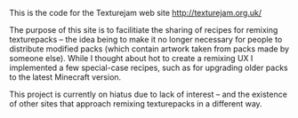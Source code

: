 This is the code for the Texturejam web site <http://texturejam.org.uk/>

The purpose of this site is to facilitiate the sharing of recipes for remixing
texturepacks – the idea being to make it no longer necessary for people to
distribute modified packs (which contain artwork taken from packs made by
someone else). While I thought about hot to create a remixing UX I implemented
a few special-case recipes, such as for upgrading older packs to the latest
Minecraft version.

This project is currently on hiatus due to lack of interest – and the
existence of other sites that approach remixing texturepacks in a different
way.
